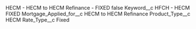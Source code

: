 <?xml version="1.0" encoding="UTF-8"?>
<CustomMetadata xmlns="http://soap.sforce.com/2006/04/metadata" xmlns:xsi="http://www.w3.org/2001/XMLSchema-instance" xmlns:xsd="http://www.w3.org/2001/XMLSchema">
    <label>HECM - HECM to HECM Refinance - FIXED</label>
    <protected>false</protected>
    <values>
        <field>Keyword__c</field>
        <value xsi:type="xsd:string">HFCH - HECM FIXED</value>
    </values>
    <values>
        <field>Mortgage_Applied_for__c</field>
        <value xsi:type="xsd:string">HECM to HECM Refinance</value>
    </values>
    <values>
        <field>Product_Type__c</field>
        <value xsi:type="xsd:string">HECM</value>
    </values>
    <values>
        <field>Rate_Type__c</field>
        <value xsi:type="xsd:string">Fixed</value>
    </values>
</CustomMetadata>
